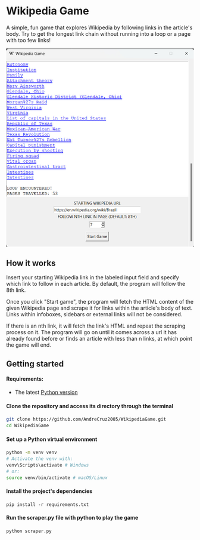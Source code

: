 # Wikipedia Game

A simple, fun game that explores Wikipedia by following links in the article's body. Try to get the longest link chain without running into a loop or a page with too few links!

<div align="center">
<img src="demo.png">
</div>

## How it works

Insert your starting Wikipedia link in the labeled input field and specify which link to follow in each article. By default, the program will follow the 8th link.

Once you click "Start game", the program will fetch the HTML content of the given Wikipedia page and scrape it for links within the article's body of text. Links within infoboxes, sidebars or external links will not be considered.

If there is an nth link, it will fetch the link's HTML and repeat the scraping process on it. The program will go on until it comes across a url it has already found before or finds an article with less than n links, at which point the game will end.

## Getting started

#### Requirements:
- The latest [Python version](https://www.python.org/downloads/)

#### Clone the repository and access its directory through the terminal
```sh
git clone https://github.com/AndreCruz2005/WikipediaGame.git
cd WikipediaGame
```

#### Set up a Python virtual environment
```sh
python -m venv venv
# Activate the venv with:
venv\Scripts\activate # Windows
# or:
source venv/bin/activate # macOS/Linux
```

#### Install the project's dependencies
```
pip install -r requirements.txt
```

#### Run the scraper.py file with python to play the game
```
python scraper.py
```



